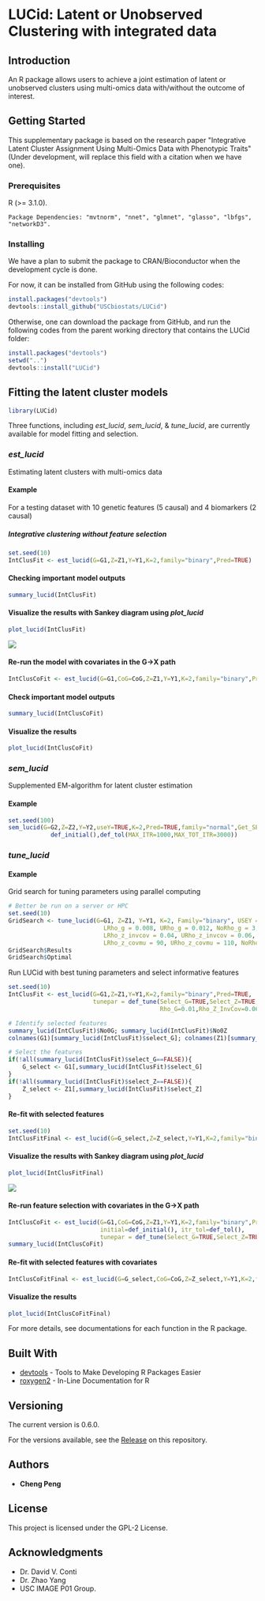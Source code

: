 LUCid: Latent or Unobserved Clustering with integrated data
================

Introduction
------------

An R package allows users to achieve a joint estimation of latent or unobserved clusters using multi-omics data with/without the outcome of interest.

Getting Started
---------------

This supplementary package is based on the research paper "Integrative Latent Cluster Assignment Using Multi-Omics Data with Phenotypic Traits" (Under development, will replace this field with a citation when we have one).

### Prerequisites

R (&gt;= 3.1.0).

    Package Dependencies: "mvtnorm", "nnet", "glmnet", "glasso", "lbfgs", "networkD3".

### Installing

We have a plan to submit the package to CRAN/Bioconductor when the development cycle is done.

For now, it can be installed from GitHub using the following codes:

``` r
install.packages("devtools")
devtools::install_github("USCbiostats/LUCid")
```

Otherwise, one can download the package from GitHub, and run the following codes from the parent working directory that contains the LUCid folder:

``` r
install.packages("devtools")
setwd("..")
devtools::install("LUCid")
```

Fitting the latent cluster models
---------------------------------

``` r
library(LUCid)
```

Three functions, including *est\_lucid*, *sem\_lucid*, & *tune\_lucid*, are currently available for model fitting and selection.

### *est\_lucid*

Estimating latent clusters with multi-omics data

#### Example

For a testing dataset with 10 genetic features (5 causal) and 4 biomarkers (2 causal)

##### Integrative clustering without feature selection

``` r
set.seed(10)
IntClusFit <- est_lucid(G=G1,Z=Z1,Y=Y1,K=2,family="binary",Pred=TRUE)
```

#### Checking important model outputs

``` r
summary_lucid(IntClusFit)
```

#### Visualize the results with Sankey diagram using *plot\_lucid*

``` r
plot_lucid(IntClusFit)
```

![](README_files/figure-markdown_github/Sankey2.png)

#### Re-run the model with covariates in the G-&gt;X path

``` r
IntClusCoFit <- est_lucid(G=G1,CoG=CoG,Z=Z1,Y=Y1,K=2,family="binary",Pred=TRUE)
```

#### Check important model outputs

``` r
summary_lucid(IntClusCoFit)
```

#### Visualize the results

``` r
plot_lucid(IntClusCoFit)
```

### *sem\_lucid*

Supplemented EM-algorithm for latent cluster estimation

#### Example

``` r
set.seed(100)
sem_lucid(G=G2,Z=Z2,Y=Y2,useY=TRUE,K=2,Pred=TRUE,family="normal",Get_SE=TRUE,
            def_initial(),def_tol(MAX_ITR=1000,MAX_TOT_ITR=3000))
```

### *tune\_lucid*

#### Example

Grid search for tuning parameters using parallel computing

``` r
# Better be run on a server or HPC
set.seed(10)
GridSearch <- tune_lucid(G=G1, Z=Z1, Y=Y1, K=2, Family="binary", USEY = TRUE,
                           LRho_g = 0.008, URho_g = 0.012, NoRho_g = 3,
                           LRho_z_invcov = 0.04, URho_z_invcov = 0.06, NoRho_z_invcov = 3,
                           LRho_z_covmu = 90, URho_z_covmu = 110, NoRho_z_covmu = 2)
GridSearch$Results
GridSearch$Optimal
```

Run LUCid with best tuning parameters and select informative features

``` r
set.seed(10)
IntClusFit <- est_lucid(G=G1,Z=Z1,Y=Y1,K=2,family="binary",Pred=TRUE,
                        tunepar = def_tune(Select_G=TRUE,Select_Z=TRUE,
                                           Rho_G=0.01,Rho_Z_InvCov=0.06,Rho_Z_CovMu=90))

# Identify selected features
summary_lucid(IntClusFit)$No0G; summary_lucid(IntClusFit)$No0Z
colnames(G1)[summary_lucid(IntClusFit)$select_G]; colnames(Z1)[summary_lucid(IntClusFit)$select_Z]

# Select the features
if(!all(summary_lucid(IntClusFit)$select_G==FALSE)){
    G_select <- G1[,summary_lucid(IntClusFit)$select_G]
}
if(!all(summary_lucid(IntClusFit)$select_Z==FALSE)){
    Z_select <- Z1[,summary_lucid(IntClusFit)$select_Z]
}
```

#### Re-fit with selected features

``` r
set.seed(10)
IntClusFitFinal <- est_lucid(G=G_select,Z=Z_select,Y=Y1,K=2,family="binary",Pred=TRUE)
```

#### Visualize the results with Sankey diagram using *plot\_lucid*

``` r
plot_lucid(IntClusFitFinal)
```

![](README_files/figure-markdown_github/Sankey1.png)

#### Re-run feature selection with covariates in the G-&gt;X path

``` r
IntClusCoFit <- est_lucid(G=G1,CoG=CoG,Z=Z1,Y=Y1,K=2,family="binary",Pred=TRUE,
                          initial=def_initial(), itr_tol=def_tol(),
                          tunepar = def_tune(Select_G=TRUE,Select_Z=TRUE,Rho_G=0.02,Rho_Z_InvCov=0.1,Rho_Z_CovMu=93))
summary_lucid(IntClusCoFit)
```

#### Re-fit with selected features with covariates

``` r
IntClusCoFitFinal <- est_lucid(G=G_select,CoG=CoG,Z=Z_select,Y=Y1,K=2,family="binary",Pred=TRUE)
```

#### Visualize the results

``` r
plot_lucid(IntClusCoFitFinal)
```

For more details, see documentations for each function in the R package.

Built With
----------

-   [devtools](https://cran.r-project.org/web/packages/devtools/index.html) - Tools to Make Developing R Packages Easier
-   [roxygen2](https://cran.r-project.org/web/packages/roxygen2/index.html) - In-Line Documentation for R

Versioning
----------

The current version is 0.6.0.

For the versions available, see the [Release](https://github.com/USCbiostats/LUCid/releases) on this repository.

Authors
-------

-   **Cheng Peng**

License
-------

This project is licensed under the GPL-2 License.

Acknowledgments
---------------

-   Dr. David V. Conti
-   Dr. Zhao Yang
-   USC IMAGE P01 Group.
